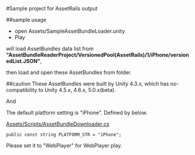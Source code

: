#Sample project for AssetRails output


##sample usage
* open Assets/SampleAssetBundleLoader.unity
* Play

will load AssetBundles data list from **"AssetBundleReaderProject/VersionedPool(AssetRails)/1/iPhone/versionedList.JSON"**,

 then load and open these AssetBundles from folder.

##caution
These AssetBundles were built by Unity 4.3.x, which has no-compatibility to Unity 4.5.x, 4.6.x, 5.0.x(beta).

And

The default platform setting is "iPhone".
Defined by below.

[Assets/Scripts/AssetBundleDownloader.cs](https://github.com/sassembla/AssetRails-Support/blob/master/Samples/AssetBundleReaderProject/Assets/Scripts/AssetBundleDownloader.cs#L14)


	public const string PLATFORM_STR = "iPhone";
	
Please set it to "WebPlayer" for WebPlayer play.